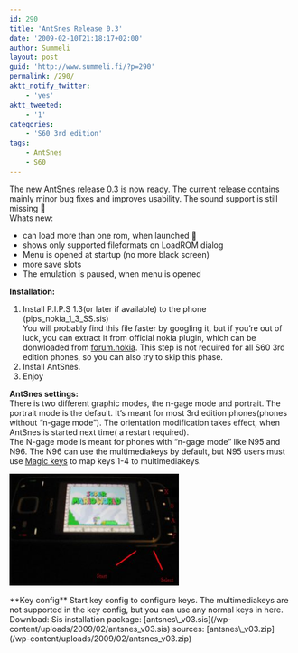 ```yaml
---
id: 290
title: 'AntSnes Release 0.3'
date: '2009-02-10T21:18:17+02:00'
author: Summeli
layout: post
guid: 'http://www.summeli.fi/?p=290'
permalink: /290/
aktt_notify_twitter:
    - 'yes'
aktt_tweeted:
    - '1'
categories:
    - 'S60 3rd edition'
tags:
    - AntSnes
    - S60
---
```


The new AntSnes release 0.3 is now ready. The current release contains mainly minor bug fixes and improves usability. The sound support is still missing 🙁  
Whats new:

- can load more than one rom, when launched 🙂
- shows only supported fileformats on LoadROM dialog
- Menu is opened at startup (no more black screen)
- more save slots
- The emulation is paused, when menu is opened

**Installation:**

1. Install P.I.P.S 1.3(or later if available) to the phone (pips\_nokia\_1\_3\_SS.sis)  
    You will probably find this file faster by googling it, but if you’re out of luck, you can extract it from official nokia plugin, which can be donwloaded from [forum.nokia](http://www.forum.nokia.com/info/sw.nokia.com/id/91d89929-fb8c-4d66-bea0-227e42df9053/Open_C_SDK_Plug-In.html#http://www.forum.nokia.com/info/sw.nokia.com/id/91d89929-fb8c-4d66-bea0-227e42df9053/Open_C_SDK_Plug-In.html). This step is not required for all S60 3rd edition phones, so you can also try to skip this phase.
2. Install AntSnes.
3. Enjoy

**AntSnes settings:**  
There is two different graphic modes, the n-gage mode and portrait. The portrait mode is the default. It’s meant for most 3rd edition phones(phones without “n-gage mode”). The orientation modification takes effect, when AntSnes is started next time( a restart required).  
The N-gage mode is meant for phones with “n-gage mode” like N95 and N96. The N96 can use the multimediakeys by default, but N95 users must use [Magic keys](http://www.symbian-freak.com/downloads/freeware/cat_s60_3rd/descriptions/systools/magic_keys_remap_and_extend_your_keyboard.htm) to map keys 1-4 to multimediakeys.

![N96 keymap](/wp-content/uploads/2009/01/n96_keys-300x198.jpg)

</div>**Key config**  
Start key config to configure keys. The multimediakeys are not supported in the key config, but you can use any normal keys in here.  
Download:  
Sis installation package: [antsnes\_v03.sis](/wp-content/uploads/2009/02/antsnes_v03.sis)  
sources: [antsnes\_v03.zip](/wp-content/uploads/2009/02/antsnes_v03.zip)